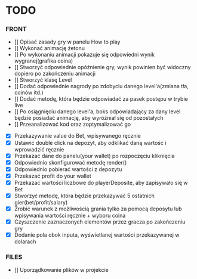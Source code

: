 # TODO

### FRONT

- [] Opisać zasady gry w panelu How to play
- [] Wykonać animację żetonu
- [] Po wykonaniu animacji pokazuje się odpowiedni wynik wygranej(grafika coina)
- [] Stworzyć odpowiednie opóźnienie gry, wynik powinien być widoczny dopiero po zakończeniu animacji
- [] Stworzyć klasę Level
- [] Dodać odpowiednie nagrody po zdobyciu danego level'a(zmiana tła, coinów itd.)
- [] Dodać metodę, która będzie odpowiadać za pasek postępu w trybie live
- [] Po osiągnięciu danego level'a, boks odpowiadający za dany level będzie posiadać animację, aby wyróżniał się od pozostałych
- [] Przeanalizować kod oraz zoptymalizować go
- [x] Przekazywanie value do Bet, wpisywanego ręcznie
- [x] Ustawić double click na depozyt, aby odklikać daną wartość i wprowadzić ręcznie
- [x] Przekazać dane do panelu(your wallet) po rozpoczęciu kliknięcia
- [x] Odpowiednio skonfigurować metodę render()
- [x] Odpowiednio pobierać wartości z depozytu
- [x] Przekazać profit do your wallet
- [x] Przekazać wartości liczbowe do playerDeposite, aby zapisywało się w Bet
- [x] Stworzyć metodę, która będzie przekazywać 5 ostatnich gier(bet/profit/salary)
- [x] Zrobić warunek z możliwością grania tylko za pomocą deposytu lub wpisywania wartości ręcznie + wyboru coina
- [x] Czyszczenie zaznaczonych elementów przez gracza po zakończeniu gry
- [x] Dodanie pola obok inputa, wyświetlanej wartości przekazywanej w dolarach

### FILES

- [] Uporządkowanie plików w projekcie